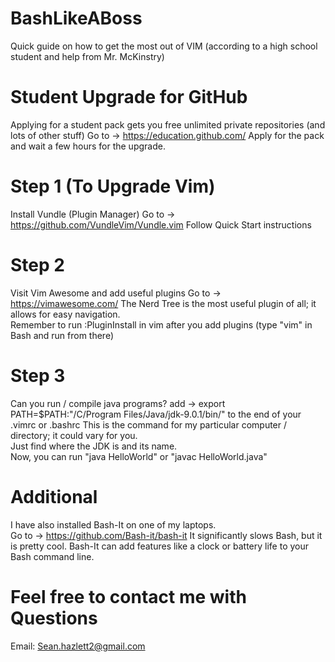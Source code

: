 # BashLikeABoss
Quick guide on how to get the most out of VIM (according to a high school student and help from Mr. McKinstry)

# Student Upgrade for GitHub 
Applying for a student pack gets you free unlimited private repositories (and lots of other stuff)
Go to -> https://education.github.com/ 
Apply for the pack and wait a few hours for the upgrade.  

# Step 1 (To Upgrade Vim)
Install Vundle (Plugin Manager)
Go to -> https://github.com/VundleVim/Vundle.vim 
Follow Quick Start instructions

# Step 2 
Visit Vim Awesome and add useful plugins
Go to -> https://vimawesome.com/ 
The Nerd Tree is the most useful plugin of all; it allows for easy navigation.  
Remember to run :PluginInstall in vim after you add plugins (type "vim" in Bash and run from there)

# Step 3 
Can you run / compile java programs? 
add ->    export PATH=$PATH:"/C/Program Files/Java/jdk-9.0.1/bin/"
to the end of your .vimrc or .bashrc
This is the command for my particular computer / directory; it could vary for you.  
Just find where the JDK is and its name.  
Now, you can run "java HelloWorld" or "javac HelloWorld.java"

# Additional
I have also installed Bash-It on one of my laptops.  
Go to -> https://github.com/Bash-it/bash-it
It significantly slows Bash, but it is pretty cool.
Bash-It can add features like a clock or battery life to your Bash command line.  

# Feel free to contact me with Questions
Email: Sean.hazlett2@gmail.com 
